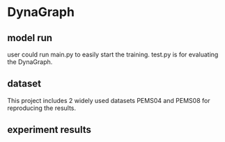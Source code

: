# DynaGraph
## model run
user could run main.py to easily start the training.
test.py is for evaluating the DynaGraph.
## dataset
This project includes 2 widely used datasets PEMS04 and PEMS08 for reproducing the results.
## experiment results


